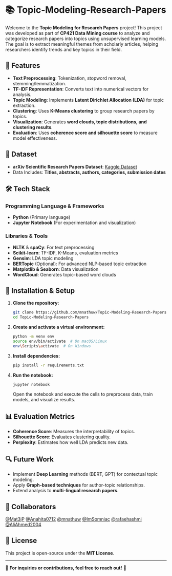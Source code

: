 # 📚 Topic-Modeling-Research-Papers

Welcome to the **Topic Modeling for Research Papers** project! This project was developed as part of **CP421 Data Mining course** to analyze and categorize research papers into topics using unsupervised learning models. The goal is to extract meaningful themes from scholarly articles, helping researchers identify trends and key topics in their field.

## 🎯 Features
- **Text Preprocessing**: Tokenization, stopword removal, stemming/lemmatization.
- **TF-IDF Representation**: Converts text into numerical vectors for analysis.
- **Topic Modeling**: Implements **Latent Dirichlet Allocation (LDA)** for topic extraction.
- **Clustering**: Uses **K-Means clustering** to group research papers by topics.
- **Visualization**: Generates **word clouds, topic distributions, and clustering results**.
- **Evaluation**: Uses **coherence score and silhouette score** to measure model effectiveness.

## 📂 Dataset
- **arXiv Scientific Research Papers Dataset**: [Kaggle Dataset](https://www.kaggle.com/datasets/sumitm004/arxiv-scientific-research-papers-dataset)
- Data Includes: **Titles, abstracts, authors, categories, submission dates**

## 🛠 Tech Stack
### Programming Language & Frameworks
- **Python** (Primary language)
- **Jupyter Notebook** (For experimentation and visualization)

### Libraries & Tools
- **NLTK** & **spaCy**: For text preprocessing
- **Scikit-learn**: TF-IDF, K-Means, evaluation metrics
- **Gensim**: LDA topic modeling
- **BERTopic** (Optional): For advanced NLP-based topic extraction
- **Matplotlib & Seaborn**: Data visualization
- **WordCloud**: Generates topic-based word clouds

## 🚀 Installation & Setup
1. **Clone the repository:**
   ```sh
   git clone https://github.com/mnathuw/Topic-Modeling-Research-Papers.git
   cd Topic-Modeling-Research-Papers
   ```

2. **Create and activate a virtual environment:**
   ```sh
   python -m venv env
   source env/bin/activate  # On macOS/Linux
   env\Scripts\activate  # On Windows
   ```

3. **Install dependencies:**
   ```sh
   pip install -r requirements.txt
   ```

4. **Run the notebook:**
   ```sh
   jupyter notebook
   ```
   Open the notebook and execute the cells to preprocess data, train models, and visualize results.

## 📊 Evaluation Metrics
- **Coherence Score**: Measures the interpretability of topics.
- **Silhouette Score**: Evaluates clustering quality.
- **Perplexity**: Estimates how well LDA predicts new data.

## 🔍 Future Work
- Implement **Deep Learning** methods (BERT, GPT) for contextual topic modeling.
- Apply **Graph-based techniques** for author-topic relationships.
- Extend analysis to **multi-lingual research papers**.

## 🤝 Collaborators
[@Mat3jP](https://github.com/Mat3jP) 
[@Anahita0712](https://github.com/Anahita0712) 
[@mnathuw](https://github.com/mnathuw) 
[@ImSomniac](https://github.com/ImSomniac) 
[@rafaehashmi](https://github.com/rafaehashmi)
[@AliAhmed2004](https://github.com/AliAhmed2004)

## 📜 License
This project is open-source under the **MIT License**.

---

📧 **For inquiries or contributions, feel free to reach out!** 🚀
